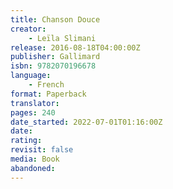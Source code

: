 ```yaml
---
title: Chanson Douce
creator:
    - Leïla Slimani
release: 2016-08-18T04:00:00Z
publisher: Gallimard
isbn: 9782070196678
language:
    - French
format: Paperback
translator:
pages: 240
date_started: 2022-07-01T01:16:00Z
date:
rating:
revisit: false
media: Book
abandoned:
---
```

